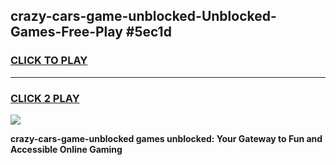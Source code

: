 
## crazy-cars-game-unblocked-Unblocked-Games-Free-Play #5ec1d
<h3>
<a href="https://us.freeplayer.one?title=crazy-cars-game-unblocked&ref=9M">CLICK TO PLAY</a></h3>
<hr>

<h3>
<a href="https://us.freeplayer.one?title=crazy-cars-game-unblocked&ref=9M">CLICK 2 PLAY</a>
  
</h3>

<a href="https://us.freeplayer.one?title=crazy-cars-game-unblocked&ref=9M"><img src="https://clearcache.store/games.png"></a>


**crazy-cars-game-unblocked games unblocked: Your Gateway to Fun and Accessible Online Gaming**
